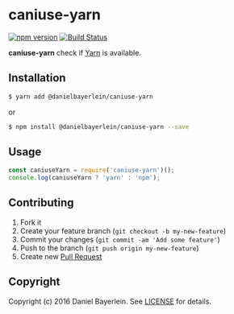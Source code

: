 # caniuse-yarn

[![npm version](https://badge.fury.io/js/%40danielbayerlein%2Fcaniuse-yarn.svg)](https://badge.fury.io/js/%40danielbayerlein%2Fcaniuse-yarn)
[![Build Status](https://travis-ci.org/danielbayerlein/caniuse-yarn.svg?branch=master)](https://travis-ci.org/danielbayerlein/caniuse-yarn)

**caniuse-yarn** check if [Yarn](https://github.com/yarnpkg/yarn) is available.

## Installation

```bash
$ yarn add @danielbayerlein/caniuse-yarn
```

or

```bash
$ npm install @danielbayerlein/caniuse-yarn --save
```

## Usage

```javascript
const caniuseYarn = require('caniuse-yarn')();
console.log(caniuseYarn ? 'yarn' : 'npm');
```

## Contributing

1. Fork it
2. Create your feature branch (`git checkout -b my-new-feature`)
3. Commit your changes (`git commit -am 'Add some feature'`)
4. Push to the branch (`git push origin my-new-feature`)
5. Create new [Pull Request](../../pull/new/master)

## Copyright

Copyright (c) 2016 Daniel Bayerlein. See [LICENSE](./LICENSE.md) for details.
